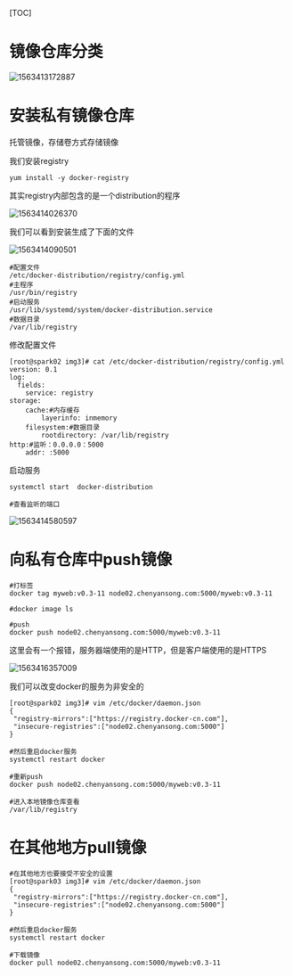 [TOC]

# 镜像仓库分类

![1563413172887](E:\git-workspace\note\images\docker\1563413172887.png)



# 安装私有镜像仓库



托管镜像，存储卷方式存储镜像

我们安装registry

```shell
yum install -y docker-registry
```

其实registry内部包含的是一个distribution的程序

![1563414026370](E:\git-workspace\note\images\docker\1563414026370.png)

我们可以看到安装生成了下面的文件

![1563414090501](E:\git-workspace\note\images\docker\1563414090501.png)

```shell
#配置文件
/etc/docker-distribution/registry/config.yml
#主程序
/usr/bin/registry
#启动服务
/usr/lib/systemd/system/docker-distribution.service
#数据目录
/var/lib/registry
```

修改配置文件

```shell
[root@spark02 img3]# cat /etc/docker-distribution/registry/config.yml
version: 0.1
log:
  fields:
    service: registry
storage:
    cache:#内存缓存
        layerinfo: inmemory
    filesystem:#数据目录
        rootdirectory: /var/lib/registry
http:#监听：0.0.0.0：5000
    addr: :5000

```

启动服务

```shell
systemctl start  docker-distribution

#查看监听的端口
```

![1563414580597](E:\git-workspace\note\images\docker\1563414580597.png)

# 向私有仓库中push镜像

```shell
#打标签
docker tag myweb:v0.3-11 node02.chenyansong.com:5000/myweb:v0.3-11

#docker image ls

#push
docker push node02.chenyansong.com:5000/myweb:v0.3-11
```

这里会有一个报错，服务器端使用的是HTTP，但是客户端使用的是HTTPS

![1563416357009](E:\git-workspace\note\images\docker\1563416357009.png)

我们可以改变docker的服务为非安全的

```shell
[root@spark02 img3]# vim /etc/docker/daemon.json 
{
 "registry-mirrors":["https://registry.docker-cn.com"],
 "insecure-registries":["node02.chenyansong.com:5000"]
}

#然后重启docker服务
systemctl restart docker

#重新push
docker push node02.chenyansong.com:5000/myweb:v0.3-11

#进入本地镜像仓库查看
/var/lib/registry
```



# 在其他地方pull镜像

```shell
#在其他地方也要接受不安全的设置
[root@spark03 img3]# vim /etc/docker/daemon.json 
{
 "registry-mirrors":["https://registry.docker-cn.com"],
 "insecure-registries":["node02.chenyansong.com:5000"]
}

#然后重启docker服务
systemctl restart docker

#下载镜像
docker pull node02.chenyansong.com:5000/myweb:v0.3-11
```













